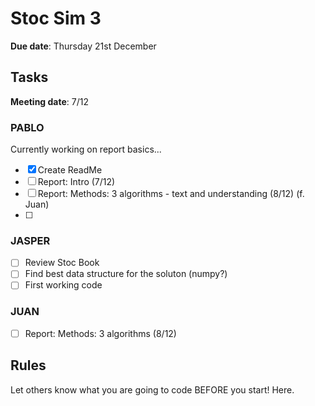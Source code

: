 # Stoc Sim 3

**Due date**:  Thursday 21st December


## Tasks
**Meeting date**: 7/12
### PABLO
Currently working on report basics...
- [X] Create ReadMe
- [ ] Report: Intro (7/12)
- [ ] Report: Methods: 3 algorithms - text and understanding (8/12) (f. Juan)
- [ ] 

### JASPER
- [ ] Review Stoc Book
- [ ] Find best data structure for the soluton (numpy?)
- [ ] First working code

 ### JUAN
- [ ] Report: Methods: 3 algorithms (8/12)


## Rules
Let others know what you are going to code BEFORE you start! Here.
